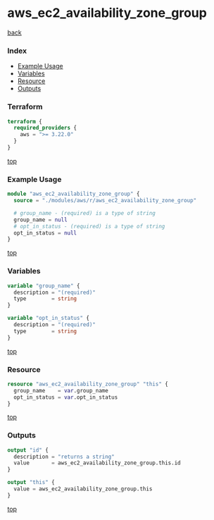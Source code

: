 # aws_ec2_availability_zone_group

[back](../aws.md)

### Index

- [Example Usage](#example-usage)
- [Variables](#variables)
- [Resource](#resource)
- [Outputs](#outputs)

### Terraform

```terraform
terraform {
  required_providers {
    aws = ">= 3.22.0"
  }
}
```

[top](#index)

### Example Usage

```terraform
module "aws_ec2_availability_zone_group" {
  source = "./modules/aws/r/aws_ec2_availability_zone_group"

  # group_name - (required) is a type of string
  group_name = null
  # opt_in_status - (required) is a type of string
  opt_in_status = null
}
```

[top](#index)

### Variables

```terraform
variable "group_name" {
  description = "(required)"
  type        = string
}

variable "opt_in_status" {
  description = "(required)"
  type        = string
}
```

[top](#index)

### Resource

```terraform
resource "aws_ec2_availability_zone_group" "this" {
  group_name    = var.group_name
  opt_in_status = var.opt_in_status
}
```

[top](#index)

### Outputs

```terraform
output "id" {
  description = "returns a string"
  value       = aws_ec2_availability_zone_group.this.id
}

output "this" {
  value = aws_ec2_availability_zone_group.this
}
```

[top](#index)